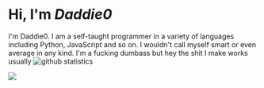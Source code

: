 # Hi, I'm *Daddie0*
I'm Daddie0. I am a self-taught programmer in a variety of languages including Python, JavaScript and so on. I wouldn't call myself smart or even average in any kind. I'm a fucking dumbass but hey the shit I make works usually
![github statistics](https://github-readme-stats.vercel.app/api?username=GoByeBye&show_icons=true&theme=tokyonight)

![](https://komarev.com/ghpvc/?username=Daddie0)
